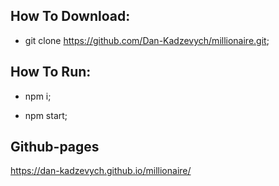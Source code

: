 ## How To Download:

* git clone https://github.com/Dan-Kadzevych/millionaire.git;

## How To Run:

* npm i;

* npm start;

## Github-pages
https://dan-kadzevych.github.io/millionaire/
